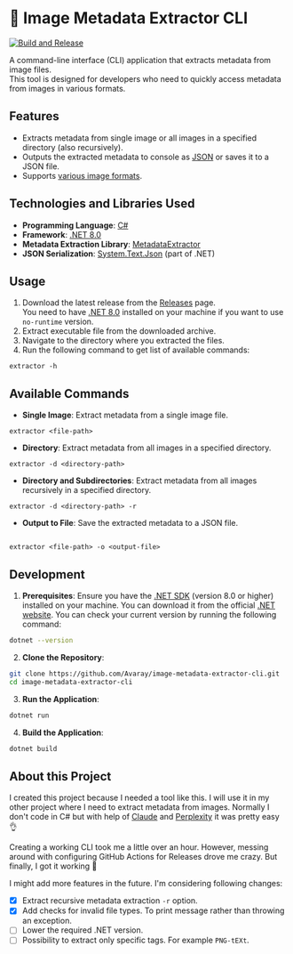# 🧬 Image Metadata Extractor CLI

[![Build and Release](https://github.com/Avaray/metadata-extractor-cli/actions/workflows/build-and-release.yml/badge.svg)](https://github.com/Avaray/metadata-extractor-cli/actions/workflows/build-and-release.yml)

A command-line interface (CLI) application that extracts metadata from image files.  
This tool is designed for developers who need to quickly access metadata from images in various formats.

## Features

- Extracts metadata from single image or all images in a specified directory (also recursively).
- Outputs the extracted metadata to console as [JSON](https://en.wikipedia.org/wiki/JSON) or saves it to a JSON file.
- Supports [various image formats](https://github.com/drewnoakes/metadata-extractor-dotnet?tab=readme-ov-file#features).

## Technologies and Libraries Used

- **Programming Language**: [C#](https://dotnet.microsoft.com/en-us/languages/csharp)
- **Framework**: [.NET 8.0](https://dotnet.microsoft.com/en-us/download/dotnet/8.0)
- **Metadata Extraction Library**: [MetadataExtractor](https://github.com/drewnoakes/metadata-extractor-dotnet)
- **JSON Serialization**: [System.Text.Json](https://learn.microsoft.com/en-us/dotnet/standard/serialization/system-text-json/how-to) (part of .NET)

## Usage

1. Download the latest release from the [Releases](https://github.com/Avaray/metadata-extractor-cli/releases) page.  
   You need to have [.NET 8.0](https://dotnet.microsoft.com/en-us/download/dotnet/8.0) installed on your machine if you want to use `no-runtime` version.
2. Extract executable file from the downloaded archive.
3. Navigate to the directory where you extracted the files.
4. Run the following command to get list of available commands:

```
extractor -h
```

## Available Commands

- **Single Image**: Extract metadata from a single image file.

```
extractor <file-path>
```

- **Directory**: Extract metadata from all images in a specified directory.

```
extractor -d <directory-path>
```

- **Directory and Subdirectories**: Extract metadata from all images recursively in a specified directory.

```
extractor -d <directory-path> -r
```

- **Output to File**: Save the extracted metadata to a JSON file.

```

extractor <file-path> -o <output-file>

```

## Development

1. **Prerequisites**: Ensure you have the [.NET SDK](https://dotnet.microsoft.com/en-us/download/dotnet/8.0) (version 8.0 or higher) installed on your machine. You can download it from the official [.NET website](https://dotnet.microsoft.com/download). You can check your current version by running the following command:

```bash
dotnet --version
```

2. **Clone the Repository**:

```bash
git clone https://github.com/Avaray/image-metadata-extractor-cli.git
cd image-metadata-extractor-cli
```

3. **Run the Application**:

```bash
dotnet run
```

4. **Build the Application**:

```bash
dotnet build
```

## About this Project

I created this project because I needed a tool like this. I will use it in my other project where I need to extract metadata from images. Normally I don't code in C# but with help of [Claude](https://claude.ai/) and [Perplexity](https://www.perplexity.ai/) it was pretty easy 👌

Creating a working CLI took me a little over an hour. However, messing around with configuring GitHub Actions for Releases drove me crazy. But finally, I got it working 🎉

I might add more features in the future. I'm considering following changes:

- [x] Extract recursive metadata extraction `-r` option.
- [x] Add checks for invalid file types. To print message rather than throwing an exception.
- [ ] Lower the required .NET version.
- [ ] Possibility to extract only specific tags. For example `PNG-tEXt`.
